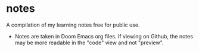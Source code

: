 # notes

A compilation of my learning notes free for public use.

- Notes are taken in Doom Emacs org files. If viewing on Github, the notes may be more readable in the "code" view and not "preview".
